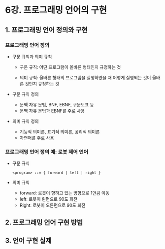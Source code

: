 # 6강. 프로그래밍 언어의 구현

## 1. 프로그래밍 언어 정의와 구현

### 프로그래밍 언어 정의

- 구문 규칙과 의미 규칙

  - 구문 규칙: 어떤 프로그램이 올바른 형태인지 규정하는 것

  - 의미 규칙: 올바른 형태의 프로그램을 실행하였을 때 어떻게 실행되는 것이 올바른 것인지 규정하는 것

- 구문 규칙 정의
  - 문맥 자유 문법, BNF, EBNF, 구문도표 등
  - 문맥 자유 문법과 EBNF를 주로 사용
- 의미 규칙 정의
  - 기능적 의미론, 표기적 의미론, 공리적 의미론
  - 자연어를 주로 사용



### 프로그래밍 언어 정의 예: 로봇 제어 언어

- 구문 규칙

  ```
  <program> ::= { forward | left | right }
  ```

- 의미 규칙

  - forward: 로봇이 향하고 있는 방향으로 1만큼 이동
  - left: 로봇이 왼편으로 90도 회전
  - Right: 로봇이 오른편으로 90도 회전



## 2. 프로그래밍 언어 구현 방법



## 3. 언어 구현 실제

